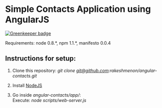 Simple Contacts Application using AngularJS
==========================================

[![Greenkeeper badge](https://badges.greenkeeper.io/rakeshmenon/angular-contacts.svg)](https://greenkeeper.io/)

Requirements: node 0.8.\*, npm 1.1.\*, manifesto 0.0.4

Instructions for setup:
----------------------

1. Clone this repository:
   *git clone git@github.com:rakeshmenon/angular-contacts.git*

2. Install [NodeJS](http://nodejs.org)

3. Go inside *angular-contacts/app/*:  
   Execute: *node scripts/web-server.js*


